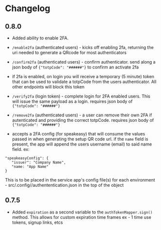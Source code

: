 # Changelog

## 0.8.0
* Added ability to enable 2FA. 
* `/enable2fa` (authenticated users) - kicks off enabling 2fa, returning the uri needed to generate a QRcode for most authenticators
* `/confirm2fa` (authenticated users) - confirm authenticator.  send along a json body of `{"totpCode": "######"}` to confirm an activate 2fa
* if 2fa is enabled, on login you will receive a temporary (5 minute) token that can be used to validate a totpCode from the users authenticator.  All other endpoints will block this token
* `/verify2fa` (login token) - complete login for 2FA enabled users.  This will issue the same payload as a login.  requires json body of `{"totpCode": "######"}`
* `/remove2fa` (authenticated users) - a user can remove their own 2FA if autenticated and providing the correct totpCode.  requires json body of `{"totpCode": "######"}`

* accepts a 2FA config (for speakeasy) that will consume the values passed in when generating the setup QR code url.  if the `name` field is present, the app will append the users username (email) to said name field.  ex:
```
"speakeasyConfig": {
   "issuer": "Company Name",
   "name: "App Name"
}
```
This is to be placed in the service app's config file(s) for each environment -  src/.config/<ENV>/authententication.json in the top of the object


## 0.7.5
* Added `expiration` as a second variable to the `authTokenMapper.sign()` method.  This allows for custom expiration time frames ex - 1 time use tokens, signup links, etcs